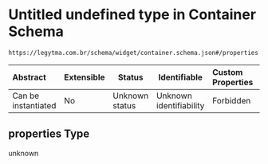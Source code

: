 # Untitled undefined type in Container Schema

```txt
https://legytma.com.br/schema/widget/container.schema.json#/properties
```




| Abstract            | Extensible | Status         | Identifiable            | Custom Properties | Additional Properties | Access Restrictions | Defined In                                                                               |
| :------------------ | ---------- | -------------- | ----------------------- | :---------------- | --------------------- | ------------------- | ---------------------------------------------------------------------------------------- |
| Can be instantiated | No         | Unknown status | Unknown identifiability | Forbidden         | Allowed               | none                | [container.schema.json\*](../schema/widget/container.schema.json) |

## properties Type

unknown

